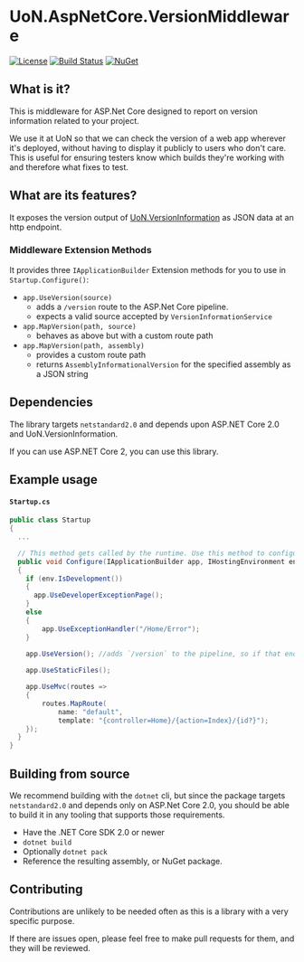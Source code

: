 # UoN.AspNetCore.VersionMiddleware

[![License](https://img.shields.io/badge/licence-MIT-blue.svg)](https://opensource.org/licenses/MIT)
[![Build Status](https://travis-ci.org/UniversityOfNottingham/UoN.AspNetCore.VersionMiddleware.svg?branch=master)](https://travis-ci.org/UniversityOfNottingham/UoN.AspNetCore.VersionMiddleware)
[![NuGet](https://img.shields.io/nuget/v/UoN.AspNetCore.VersionMiddleware.svg)](https://www.nuget.org/packages/UoN.AspNetCore.VersionMiddleware/)


## What is it?

This is middleware for ASP.Net Core designed to report on version information related to your project.

We use it at UoN so that we can check the version of a web app wherever it's deployed, without having to display it publicly to users who don't care. This is useful for ensuring testers know which builds they're working with and therefore what fixes to test.

## What are its features?

It exposes the version output of [UoN.VersionInformation](https://github.com/uon-nuget/UoN.VersionInformation) as JSON data at an http endpoint.

### Middleware Extension Methods
It provides three `IApplicationBuilder` Extension methods for you to use in `Startup.Configure()`:

- `app.UseVersion(source)`
  - adds a `/version` route to the ASP.Net Core pipeline.
  - expects a valid source accepted by `VersionInformationService`
- `app.MapVersion(path, source)`
  - behaves as above but with a custom route path
- `app.MapVersion(path, assembly)`
  - provides a custom route path
  - returns `AssemblyInformationalVersion` for the specified assembly as a JSON string

## Dependencies

The library targets `netstandard2.0` and depends upon ASP.NET Core 2.0 and UoN.VersionInformation.

If you can use ASP.NET Core 2, you can use this library.

## Example usage

#### `Startup.cs`

``` csharp
public class Startup
{
  ...

  // This method gets called by the runtime. Use this method to configure the HTTP request pipeline.
  public void Configure(IApplicationBuilder app, IHostingEnvironment env)
  {
    if (env.IsDevelopment())
    {
      app.UseDeveloperExceptionPage();
    }
    else
    {
        app.UseExceptionHandler("/Home/Error");
    }

    app.UseVersion(); //adds `/version` to the pipeline, so if that endpoint is requested, the pipeline will short circuit here
    
    app.UseStaticFiles();

    app.UseMvc(routes =>
    {
        routes.MapRoute(
            name: "default",
            template: "{controller=Home}/{action=Index}/{id?}");
    });
  }
}
```

## Building from source

We recommend building with the `dotnet` cli, but since the package targets `netstandard2.0` and depends only on ASP.Net Core 2.0, you should be able to build it in any tooling that supports those requirements.

- Have the .NET Core SDK 2.0 or newer
- `dotnet build`
- Optionally `dotnet pack`
- Reference the resulting assembly, or NuGet package.

## Contributing

Contributions are unlikely to be needed often as this is a library with a very specific purpose.

If there are issues open, please feel free to make pull requests for them, and they will be reviewed.
